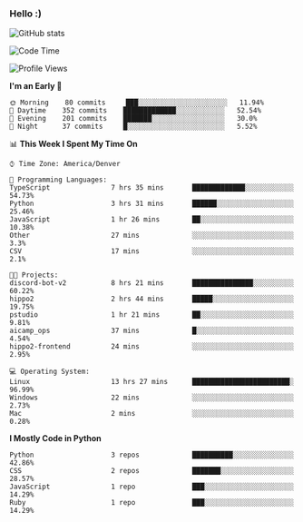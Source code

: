### Hello :)

![GitHub stats](https://github-readme-stats.vercel.app/api?username=neverabsolute&count_private=true&include_all_commits=true&bg_color=0D1117&text_color=F3F3F3&title_color=E1E1E1)

<!--START_SECTION:waka-->
![Code Time](http://img.shields.io/badge/Code%20Time-587%20hrs%209%20mins-blue)

![Profile Views](http://img.shields.io/badge/Profile%20Views-1-blue)

**I'm an Early 🐤** 

```text
🌞 Morning    80 commits     ███░░░░░░░░░░░░░░░░░░░░░░   11.94% 
🌆 Daytime    352 commits    █████████████░░░░░░░░░░░░   52.54% 
🌃 Evening    201 commits    ███████░░░░░░░░░░░░░░░░░░   30.0% 
🌙 Night      37 commits     █░░░░░░░░░░░░░░░░░░░░░░░░   5.52%

```


📊 **This Week I Spent My Time On** 

```text
⌚︎ Time Zone: America/Denver

💬 Programming Languages: 
TypeScript               7 hrs 35 mins       █████████████░░░░░░░░░░░░   54.73% 
Python                   3 hrs 31 mins       ██████░░░░░░░░░░░░░░░░░░░   25.46% 
JavaScript               1 hr 26 mins        ██░░░░░░░░░░░░░░░░░░░░░░░   10.38% 
Other                    27 mins             ░░░░░░░░░░░░░░░░░░░░░░░░░   3.3% 
CSV                      17 mins             ░░░░░░░░░░░░░░░░░░░░░░░░░   2.1%

🐱‍💻 Projects: 
discord-bot-v2           8 hrs 21 mins       ███████████████░░░░░░░░░░   60.22% 
hippo2                   2 hrs 44 mins       █████░░░░░░░░░░░░░░░░░░░░   19.75% 
pstudio                  1 hr 21 mins        ██░░░░░░░░░░░░░░░░░░░░░░░   9.81% 
aicamp_ops               37 mins             █░░░░░░░░░░░░░░░░░░░░░░░░   4.54% 
hippo2-frontend          24 mins             ░░░░░░░░░░░░░░░░░░░░░░░░░   2.95%

💻 Operating System: 
Linux                    13 hrs 27 mins      ████████████████████████░   96.99% 
Windows                  22 mins             ░░░░░░░░░░░░░░░░░░░░░░░░░   2.73% 
Mac                      2 mins              ░░░░░░░░░░░░░░░░░░░░░░░░░   0.28%

```

**I Mostly Code in Python** 

```text
Python                   3 repos             ██████████░░░░░░░░░░░░░░░   42.86% 
CSS                      2 repos             ███████░░░░░░░░░░░░░░░░░░   28.57% 
JavaScript               1 repo              ███░░░░░░░░░░░░░░░░░░░░░░   14.29% 
Ruby                     1 repo              ███░░░░░░░░░░░░░░░░░░░░░░   14.29%

```



<!--END_SECTION:waka-->
